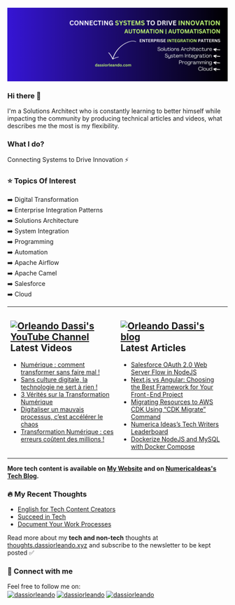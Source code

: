 <a href="https://dassiorleando.com" target="blank"><img align="center" src="my-github-banner.png" alt="Orléando Dassi's Banner" /></a>

### Hi there 👋
I'm a Solutions Architect who is constantly learning to better himself while impacting the community by producing technical articles and videos, what describes me the most is my flexibility.

### What I do?
Connecting Systems to Drive Innovation ⚡️

### ⭐ Topics Of Interest
➡️ Digital Transformation <br/>
➡️ Enterprise Integration Patterns <br/>
➡️ Solutions Architecture <br/>
➡️ System Integration <br/>
➡️ Programming <br/>
➡️ Automation <br/>
➡️ Apache Airflow <br/>
➡️ Apache Camel <br/>
➡️ Salesforce <br/>
➡️ Cloud <br/>

<!--
**dassiorleando/dassiorleando** is a ✨ _special_ ✨ repository because its `README.md` (this file) appears on your GitHub profile.

Here are some ideas to get you started:

- 🔭 I’m currently working on ...
- 🌱 I’m currently learning ...
- 👯 I’m looking to collaborate on ...
- 🤔 I’m looking for help with ...
- 💬 Ask me about ...
- 📫 How to reach me: ...
- 😄 Pronouns: ...
- ⚡ Fun fact: ...
-->

<table><tr><td valign="top" width="50%">

## <a href="https://www.youtube.com/@dassiorleando"><img src="https://raw.githubusercontent.com/rahuldkjain/github-profile-readme-generator/master/src/images/icons/Social/youtube.svg" title="Orleando Dassi's YouTube Channel" alt="Orleando Dassi's YouTube Channel" width="30"/> </a>   Latest Videos
 
<!-- YOUTUBE-VIDEOS-LIST:START -->
- [Numérique : comment transformer sans faire mal !](https://www.youtube.com/watch?v=7plJ0qnVZrk)
- [Sans culture digitale, la technologie ne sert à rien !](https://www.youtube.com/watch?v=pNmIM-tokXk)
- [3 Vérités sur la Transformation Numérique](https://www.youtube.com/watch?v=ivm2G1bXVHY)
- [Digitaliser un mauvais processus, c’est accélérer le chaos](https://www.youtube.com/watch?v=i7QQ9x5RXxw)
- [Transformation Numérique : ces erreurs coûtent des millions !](https://www.youtube.com/watch?v=y9ye2imGO0Q)
<!-- YOUTUBE-VIDEOS-LIST:END -->
 
</td><td valign="top" width="50%">

## <a href="https://dassiorleando.com/blog/"><img src="https://avatars.githubusercontent.com/u/84835921?s=48&v=4" title="Orleando Dassi's blog" alt="Orleando Dassi's blog" width="25"/></a>   Latest Articles
<!-- TECH-POSTS-LIST:START -->
- [Salesforce OAuth 2.0 Web Server Flow in NodeJS](https://dassiorleando.com/salesforce-oauth2-web-server-flow/)
- [Next.js vs Angular: Choosing the Best Framework for Your Front-End Project](https://dassiorleando.com/next-js-vs-angular-choosing-the-best-framework-for-your-front-end-project/)
- [Migrating Resources to AWS CDK Using “CDK Migrate” Command](https://dassiorleando.com/aws-cdk-migrate/)
- [Numerica Ideas’s Tech Writers Leaderboard](https://dassiorleando.com/tech-writers-leaderboard/)
- [Dockerize NodeJS and MySQL with Docker Compose](https://dassiorleando.com/docker-compose-nodejs-mysql/)
<!-- TECH-POSTS-LIST:END -->

</td></tr></table>

**More tech content is available on [My Website](https://dassiorleando.com/blog/) and on [NumericaIdeas's Tech Blog](https://numericaideas.com/blog).**

### 🔥 My Recent Thoughts
<!-- MY-THOUGHTS-LIST:START -->
- [English for Tech Content Creators](https://thoughts.dassiorleando.xyz/english-tech-content-creators/)
- [Succeed in Tech](https://thoughts.dassiorleando.xyz/succeed-in-tech/)
- [Document Your Work Processes](https://thoughts.dassiorleando.xyz/document-your-work-processes/)
<!-- MY-THOUGHTS-LIST:END -->

Read more about my **tech and non-tech** thoughts at [thoughts.dassiorleando.xyz](https://thoughts.dassiorleando.xyz) and subscribe to the newsletter to be kept posted ✅

### 👥 Connect with me
Feel free to follow me on: <br/>
<a href="https://twitter.com/dassiorleando" target="blank"><img align="center" src="https://raw.githubusercontent.com/rahuldkjain/github-profile-readme-generator/master/src/images/icons/Social/twitter.svg" alt="dassiorleando" height="30" width="40" /></a>
<a href="https://www.linkedin.com/in/dassi-orleando-257b04ab" target="blank"><img align="center" src="https://raw.githubusercontent.com/rahuldkjain/github-profile-readme-generator/master/src/images/icons/Social/linked-in-alt.svg" alt="dassiorleando" height="30" width="40" /></a>
<a href="https://stackoverflow.com/users/4004167" target="blank"><img align="center" src="https://raw.githubusercontent.com/rahuldkjain/github-profile-readme-generator/master/src/images/icons/Social/stack-overflow.svg" alt="dassiorleando" height="30" width="40" /></a>
